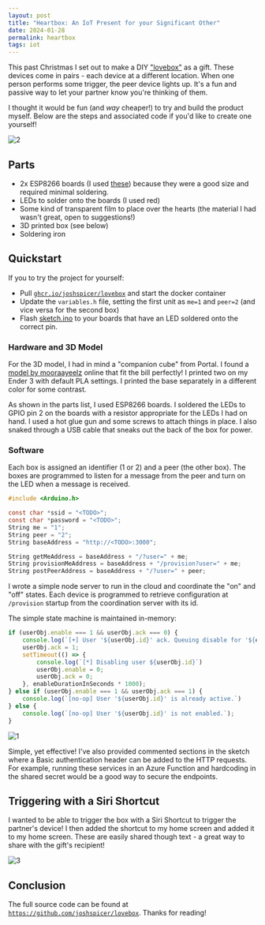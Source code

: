 ```yaml
---
layout: post
title: "Heartbox: An IoT Present for your Significant Other"
date: 2024-01-28
permalink: heartbox
tags: iot
---
```


This past Christmas I set out to make a DIY ["lovebox"](https://sos.lovebox.love/hc/en-us/articles/360019948231-What-is-the-Lovebox-) as a gift. These devices come in pairs - each device at a different location.  When one person performs some trigger, the peer device lights up. It's a fun and passive way to let your partner know you're thinking of them.

I thought it would be fun (and _way_ cheaper!) to try and build the product myself. Below are the steps and associated code if you'd like to create one yourself!

![2]({{site.url}}/assets/resources-heartbox/2.jpg)


## Parts

- 2x ESP8266 boards (I used [these](https://www.amazon.com/gp/product/B081PX9YFV/ref=ppx_yo_dt_b_search_asin_title)) because they were a good size and required minimal soldering.
- LEDs to solder onto the boards (I used red)
- Some kind of transparent film to place over the hearts (the material I had wasn't great, open to suggestions!)
- 3D printed box (see below)
- Soldering iron
 
## Quickstart

If you to try the project for yourself:

- Pull [`ghcr.io/joshspicer/lovebox`](https://github.com/joshspicer/lovebox/pkgs/container/lovebox) and start the docker container
- Update the `variables.h` file, setting the first unit as `me=1` and `peer=2` (and vice versa for the second box)
- Flash [sketch.ino](https://github.com/joshspicer/lovebox/blob/main/lovebox.ino) to your boards that have an LED soldered onto the correct pin.

### Hardware and 3D Model

For the 3D model, I had in mind a "companion cube" from Portal. I found a [model by mooraayeelz](https://www.thingiverse.com/thing:5186012) online that fit the bill perfectly!  I printed two on my Ender 3 with default PLA settings.  I printed the base separately in a different color for some contrast.

As shown in the parts list, I used ESP8266 boards. I soldered the LEDs to GPIO pin 2 on the boards with a resistor appropriate for the LEDs I had on hand.  I used a hot glue gun and some screws to attach things in place.  I also snaked through a USB cable that sneaks out the back of the box for power.

### Software

Each box is assigned an identifier (1 or 2) and a peer (the other box).  The boxes are programmed to listen for a message from the peer and turn on the LED when a message is received.

```c
#include <Arduino.h>

const char *ssid = "<TODO>";
const char *password = "<TODO>";
String me = "1";
String peer = "2";
String baseAddress = "http://<TODO>:3000";

String getMeAddress = baseAddress + "/?user=" + me;
String provisionMeAddress = baseAddress + "/provision?user=" + me;
String postPeerAddress = baseAddress + "/?user=" + peer;
```

I wrote a simple node server to run in the cloud and coordinate the "on" and "off" states.  Each device is programmed to retrieve configuration at `/provision` startup from the coordination server with its id.

The simple state machine is maintained in-memory:
```js
if (userObj.enable === 1 && userObj.ack === 0) {
    console.log(`[+] User '${userObj.id}' ack. Queuing disable for '${enableDurationInSeconds}' seconds.`);
    userObj.ack = 1;
    setTimeout(() => {
        console.log(`[*] Disabling user ${userObj.id}`)
        userObj.enable = 0;
        userObj.ack = 0;
    }, enableDurationInSeconds * 1000);
} else if (userObj.enable === 1 && userObj.ack === 1) {
    console.log(`[no-op] User '${userObj.id}' is already active.`)
} else {
    console.log(`[no-op] User '${userObj.id}' is not enabled.`);
} 
```

![1]({{site.url}}/assets/resources-heartbox/1.jpg)


Simple, yet effective!  I've also provided commented sections in the sketch where a Basic authentication header can be added to the HTTP requests.  For example, running these services in an Azure Function and hardcoding in the shared secret would be a good way to secure the endpoints.

## Triggering with a Siri Shortcut

I wanted to be able to trigger the box with a Siri Shortcut to trigger the partner's device! I then added the shortcut to my home screen and added it to my home screen. These are easily shared though text - a great way to share with the gift's recipient!

![3]({{site.url}}/assets/resources-heartbox/3.jpg)


## Conclusion

The full source code can be found at [`https://github.com/joshspicer/lovebox`](https://github.com/joshspicer/lovebox). Thanks for reading!